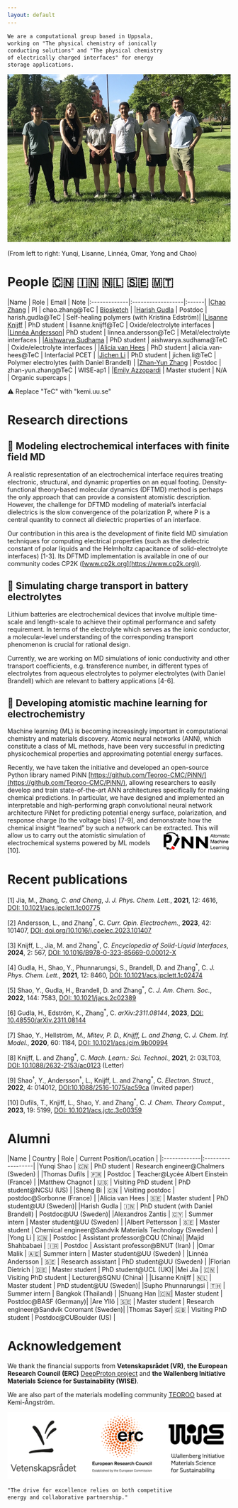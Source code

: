 ```yaml
---
layout: default
---
```


```text
We are a computational group based in Uppsala,  
working on "The physical chemistry of ionically  
conducting solutions" and "The physical chemistry  
of electrically charged interfaces" for energy  
storage applications.
```

![group_photo](/assets/img/Group_photo_June_2021.jpg)

(From left to right: Yunqi, Lisanne, Linnéa, Omar, Yong and Chao)
# People :cn: :india: :netherlands: :sweden: :malta:

|Name             |  Role  |  Email | Note
|:-------------|:------------------|:------|
|[Chao Zhang](https://katalog.uu.se/profile/?id=N17-1304)  |  PI  | chao.zhang@TeC | [Biosketch](https://yacadeuro.org/zhang/) |
|[Harish Gudla](https://katalog.uu.se/profile/?id=N18-2177) | Postdoc | harish.gudla@TeC | Self-healing polymers (with Kristina Edström)|
|[Lisanne Knijff](https://katalog.uu.se/profile/?id=N19-1351) | PhD student | lisanne.knijff@TeC | Oxide/electrolyte interfaces |
|[Linnéa Andersson](https://katalog.uu.se/profile/?id=N21-323)| PhD student | linnea.andersson@TeC | Metal/electrolyte interfaces |
|[Aishwarya Sudhama](https://www.katalog.uu.se/profile/?id=N22-2260) | PhD student | aishwarya.sudhama@TeC | Oxide/electrolyte interfaces |
|[Alicia van Hees](https://www.katalog.uu.se/empinfo/?id=N22-264) | PhD student | alicia.van-hees@TeC | Interfacial PCET | 
|[Jichen Li](https://www.katalog.uu.se/empinfo/?id=N23-1517) | PhD student | jichen.li@TeC | Polymer electrolytes (with Daniel Brandell) |
|[Zhan-Yun Zhang](https://www.katalog.uu.se/empinfo/?id=N23-2102) | Postdoc | zhan-yun.zhang@TeC | WISE-ap1 |
|[Emily Azzopardi](https://www.katalog.uu.se/profile/?id=N23-2547) | Master student | N/A | Organic supercaps |

:warning:  Replace "TeC" with "kemi.uu.se"

# Research directions

## :dart:  Modeling electrochemical interfaces with finite field MD

A realistic representation of an electrochemical interface requires
treating electronic, structural, and dynamic properties on an equal
footing. Density-functional theory-based molecular dynamics (DFTMD) method is perhaps the only approach that can provide a consistent atomistic description. However, the challenge for DFTMD modeling of material’s interfacial dielectrics is the slow convergence of the polarization P, where P is a central quantity to connect all dielectric properties of an interface.

Our contribution in this area is the development of finite field MD simulation techniques for computing electrical properties (such as the dielectric constant of polar liquids and the Helmholtz capacitance of solid-electrolyte interfaces) [1-3]. Its DFTMD implementation is available in one of our community codes CP2K ([www.cp2k.org](https://www.cp2k.org)).

## :dart:  Simulating charge transport in battery electrolytes

Lithium batteries are electrochemical devices that involve multiple time-scale and length-scale to achieve their optimal performance and safety requirement. In terms of the electrolyte which serves as the ionic conductor, a molecular-level understanding of the corresponding transport phenomenon is crucial for rational design.

Currently, we are working on MD simulations of ionic conductivity and other transport coefficients, e.g. transference number, in different types of electrolytes from aqueous electrolytes to polymer electrolytes (with Daniel Brandell) which are relevant to battery applications [4-6].

## :dart:  Developing atomistic machine learning for electrochemistry

Machine learning (ML) is becoming increasingly important in computational chemistry and materials discovery. Atomic neural networks (ANN), which constitute a class of ML methods, have been very successful in predicting physicochemical properties and approximating potential energy surfaces.



Recently, we have taken the initiative and developed an open-source
Python library named PiNN [https://github.com/Teoroo-CMC/PiNN/](https://github.com/Teoroo-CMC/PiNN/),
allowing researchers to easily develop and train state-of-the-art ANN
architectures specifically for making chemical predictions. In
particular, we have designed and implemented an interpretable and
high-performing graph convolutional neural network architecture PiNet
for predicting potential energy surface, polarization, and response
charge (to the voltage bias) [7-9], and demonstrate how the chemical
insight “learned” by such a network can be extracted. <img align="right" width="155" height="45" src="/assets/img/PiNN_logo.png"> This will allow
us to carry out the atomistic simulation of electrochemical systems
powered by ML models [10].

# Recent publications

[1] Jia, M., Zhang<sup>*</sup>, C. and Cheng<sup>*</sup>, J. _J. Phys. Chem. Lett._, **2021**, 12: 4616, [DOI: 10.1021/acs.jpclett.1c00775](https://doi.org/10.1021/acs.jpclett.1c00775)

[2] Andersson, L., and Zhang<sup>*</sup>, C. _Curr. Opin. Electrochem._, **2023**, 42: 101407, [DOI: doi.org/10.1016/j.coelec.2023.101407](https://doi.org/10.1016/j.coelec.2023.101407)

[3] Knijff, L., Jia, M. and Zhang<sup>*</sup>, C. _Encyclopedia of Solid-Liquid Interfaces_, **2024**, 2: 567, [DOI: 10.1016/B978-0-323-85669-0.00012-X](https://doi.org/10.1016/B978-0-323-85669-0.00012-X)

[4] Gudla, H., Shao, Y., Phunnarungsi, S., Brandell, D. and Zhang<sup>*</sup>, C. _J. Phys. Chem. Lett._, **2021**, 12: 8460, [DOI: 10.1021/acs.jpclett.1c02474](https://doi.org/10.1021/acs.jpclett.1c02474)

[5] Shao, Y., Gudla, H., Brandell, D. and Zhang<sup>*</sup>, C. _J. Am. Chem. Soc._, **2022**, 144: 7583, [DOI: 10.1021/jacs.2c02389](https://doi.org/10.1021/jacs.2c02389)

[6] Gudla, H., Edström, K., Zhang<sup>*</sup>, C.  _arXiv:2311.08144_, **2023**, [DOI: 10.48550/arXiv.2311.08144](https://doi.org/10.48550/arXiv.2311.08144)

[7] Shao, Y., Hellström<sup>*</sup>, M., Mitev, P. D., Knijff, L. and Zhang<sup>*</sup>, C. _J. Chem. Inf. Model._, **2020**, 60: 1184, [DOI: 10.1021/acs.jcim.9b00994](https://doi.org/10.1021/acs.jcim.9b00994)

[8] Knijff, L. and Zhang<sup>*</sup>, C. _Mach. Learn.: Sci. Technol._, **2021**, 2: 03LT03, [DOI: 10.1088/2632-2153/ac0123](https://doi.org/10.1088/2632-2153/ac0123) (Letter)

[9] Shao<sup>†</sup>, Y., Andersson<sup>†</sup>, L., Knijff, L. and Zhang<sup>*</sup>,
C. _Electron. Struct._, **2022**, 4: 014012, [DOI:10.1088/2516-1075/ac59ca](https://doi.org/10.1088/2516-1075/ac59ca)
(Invited paper)

[10] Dufils, T., Knjiff, L., Shao, Y. and Zhang<sup>*</sup>, C. _J. Chem. Theory Comput._, **2023**, 19: 5199, [DOI: 10.1021/acs.jctc.3c00359](https://doi.org/10.1021/acs.jctc.3c00359)



# Alumni

|Name             |  Country | Role  |  Current Position/Location |
|:-------------|:------------------|
|Yunqi Shao | :cn: | PhD student | Research engineer@Chalmers (Sweden) |
|Thomas Dufils | :fr: | Postdoc | Teacher@Lycée Albert Einstein (France) |
|Matthew Chagnot | :us: | Visiting PhD student | PhD student@NCSU (US) |
|Sheng Bi | :cn: | Visiting postdoc | postdoc@Sorbonne (France) |
|Alicia van Hees | :sweden: | Master student | PhD student@UU (Sweden)|
|Harish Gudla  |  :india: | PhD student (with Daniel Brandell)  | Postdoc@UU (Sweden)|
|Alexandros Zantis | :cyprus: | Summer intern | Master student@UU (Sweden) |
|Albert Pettersson | :sweden: | Master student | Chemical engineer@Sandvik Materials Technology (Sweden) |
|Yong Li  |  :cn: | Postdoc  | Assistant professor@CQU (China)|
|Majid Shahbabaei | :iran: | Postdoc | Assistant professor@BNUT (Iran) | 
|Omar Malik | :united_arab_emirates:| Summer intern | Master student@UU (Sweden) |
|Linnéa Andersson | :sweden: | Research assistant | PhD student@UU (Sweden) |
|Florian Dietrich | :de: | Master student | PhD student@UCL (UK)|
|Mei Jia | :cn: | Visiting PhD student | Lecturer@SQNU (China) |
|Lisanne Knijff | :netherlands: | Master student | PhD student@UU (Sweden)|
|Supho Phunnarungsi | :thailand: | Summer intern | Bangkok (Thailand) |
|Shuang Han |:cn:| Master student | Postdoc@BASF (Germany)|
|Are Yllö | :sweden: |  Master student | Research engineer@Sandvik Coromant (Sweden)|
|Thomas Sayer| :uk: | Visiting PhD student | Postdoc@CUBoulder (US) |

# Acknowledgement

We thank the financial supports from **Vetenskapsrådet (VR)**, **the
European Research Council (ERC)** [DeepProton project](https://cordis.europa.eu/project/id/949012) and **the Wallenberg Initiative Materials Science for Sustainability (WISE)**.

We are also part of the materials modelling community [TEOROO](https://github.com/Teoroo-CMC) based at Kemi-Ångström.


![Funding](/assets/img/Logo_banner.png)

```text
"The drive for excellence relies on both competitive 
energy and collaborative partnership."
```
